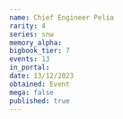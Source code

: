```yaml
---
name: Chief Engineer Pelia
rarity: 4
series: snw
memory_alpha:
bigbook_tier: 7
events: 13
in_portal:
date: 13/12/2023
obtained: Event
mega: false
published: true
---
```



